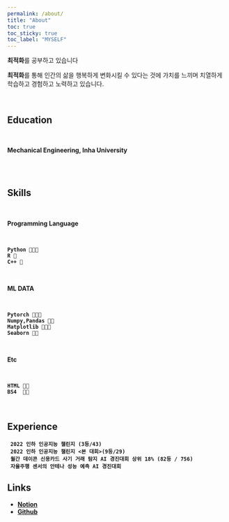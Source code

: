```yaml
---
permalink: /about/
title: "About"
toc: true
toc_sticky: true
toc_label: "MYSELF"
---
```


**최적화**를 공부하고 있습니다

**최적화**를 통해 인간의 삶을 행복하게 변화시킬 수 있다는 것에 가치를 느끼며 치열하게 학습하고 경험하고 노력하고 있습니다.

<br/>

## **Education**

<br/>

<b>Mechanical Engineering, Inha University<b>


<br/>




<!--## **Work Experience** -->



<br/>





## **Skills**

<br/>

**Programming Language**

<br/>

    Python 💚💚💚
    R 💚
    C++ 💚
    
<br/>

**ML DATA**

<br/>
    
    Pytorch 💚💚💚
    Numpy,Pandas 💚💚
    Matplotlib 💚💚💚
    Seaborn 💚💚
    
<br/>

**Etc**

<br/>

    HTML 💚💚
    BS4  💚💚
    
<br/>
    

<!--## **Certifications** -->

## **Experience**
     2022 인하 인공지능 챌린지 (3등/43)
     2022 인하 인공지능 챌린지 <본 대회>(9등/29)
     월간 데이콘 신용카드 사기 거래 탐지 AI 경진대회 상위 18% (82등 / 756)
     자율주행 센서의 안테나 성능 예측 AI 경진대회 



## Links
- [**Notion**](https://scratched-rayon-d71.notion.site/b0d17a08c46847aa868248582573b85e)
- [**Github**](https://github.com/cheon12)

    
    
